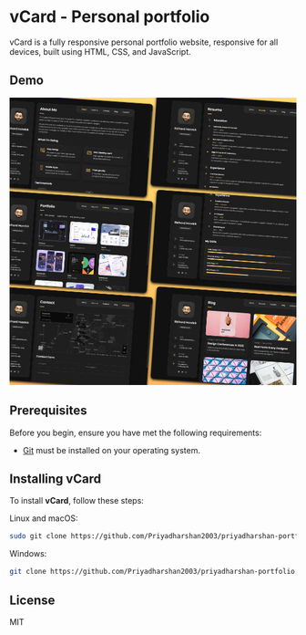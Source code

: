 # vCard - Personal portfolio

vCard is a fully responsive personal portfolio website, responsive for all devices, built using HTML, CSS, and JavaScript.

## Demo

![vCard Desktop Demo](./website-demo-image/desktop.png "Desktop Demo")

## Prerequisites

Before you begin, ensure you have met the following requirements:

* [Git](https://git-scm.com/downloads "Download Git") must be installed on your operating system.

## Installing vCard

To install **vCard**, follow these steps:

Linux and macOS:

```bash
sudo git clone https://github.com/Priyadharshan2003/priyadharshan-portfolio.git
```

Windows:

```bash
git clone https://github.com/Priyadharshan2003/priyadharshan-portfolio.git
```

## License

MIT
